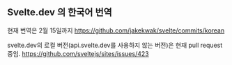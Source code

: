 ## Svelte.dev 의  한국어 번역

현재 번역은 2월 15일까지
<https://github.com/jakekwak/svelte/commits/korean>


svelte.dev의 로컬 버전(api.svelte.dev를 사용하지 않는 버전)은 현재 pull request 중임.
<https://github.com/sveltejs/sites/issues/423>